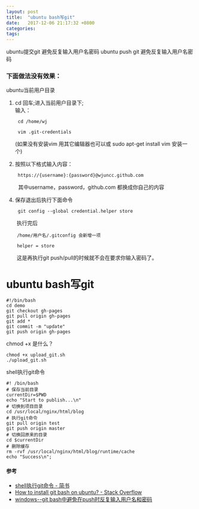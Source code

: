 ```yaml
---
layout: post
title:  "ubuntu bash写git"
date:   2017-12-06 21:17:32 +0800
categories:  
tags: 
---
```


ubuntu提交git 避免反复输入用户名密码
ubuntu push git 避免反复输入用户名密码



### 下面做法没有效果： ###

ubuntu当前用户目录

1. cd 回车;进入当前用户目录下;  
	输入：

		cd /home/wj
	
		vim .git-credentials

	 (如果没有安装vim 用其它编辑器也可以或 sudo apt-get install vim 安装一个)

3. 按照以下格式输入内容：

		

		https://{username}:{password}@wjuncc.github.com
　　
	其中username，password，github.com 都换成你自己的内容

4. 保存退出后执行下面命令

		git config --global credential.helper store

　　执行完后

		/home/用户名/.gitconfig 会新增一项

		helper = store

　　这是再执行git push/pull的时候就不会在要求你输入密码了。

# ubuntu bash写git #

	#!/bin/bash
	cd demo
	git checkout gh-pages
	git pull origin gh-pages
	git add *
	git commit -m "update"
	git push origin gh-pages

chmod +x  是什么？

	chmod +x upload_git.sh
	./upload_git.sh

shell执行git命令

	#! /bin/bash
	# 保存当前目录
	currentDir=$PWD
	echo "Start to publish...\n"
	# 切换到项目目录
	cd /usr/local/nginx/html/blog
	# 执行git命令
	git pull origin test
	git push origin master
	# 切换回原来的目录
	cd $currentDir
	# 删除缓存 
	rm -rvf /usr/local/nginx/html/blog/runtime/cache
	echo "Success\n";



#### 参考 ####

* [shell执行git命令 - 简书](http://www.jianshu.com/p/bf7206fba067)
* [How to install git bash on ubuntu? - Stack Overflow](https://stackoverflow.com/questions/11491880/how-to-install-git-bash-on-ubuntu)
* [windows--git bash中避免在push时反复输入用户名和密码](https://www.cnblogs.com/liuyuxiao/p/4907658.html)